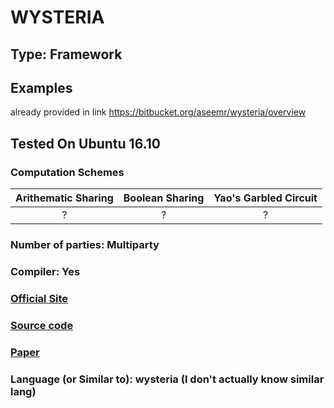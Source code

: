 # WYSTERIA

## Type: Framework

## Examples

already provided in link 
https://bitbucket.org/aseemr/wysteria/overview

## Tested On Ubuntu 16.10 

### Computation Schemes

| Arithematic Sharing | Boolean Sharing |  Yao's Garbled Circuit |
| :-----------------: | :-------------: | :--------------------: |
|          ?          |        ?        |           ?            |

### Number of parties: Multiparty

### Compiler: Yes

### [Official Site](https://bitbucket.org/aseemr/wysteria/wiki/Home)

### [Source code](https://bitbucket.org/aseemr/wysteria/wiki/Home)

### [Paper](http://www.cs.umd.edu/~aseem/wysteria.pdf)

### Language (or Similar to): wysteria (I don't actually know similar lang)